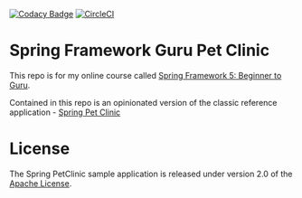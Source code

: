 [![Codacy Badge](https://api.codacy.com/project/badge/Grade/859fef46c6734efa9cf74d4a19d94986)](https://app.codacy.com/manual/buchgit/sfg-pet-clinic?utm_source=github.com&utm_medium=referral&utm_content=buchgit/sfg-pet-clinic&utm_campaign=Badge_Grade_Settings)
[![CircleCI](https://circleci.com/gh/springframeworkguru/sfg-pet-clinic.svg?style=svg)](https://circleci.com/gh/springframeworkguru/sfg-pet-clinic)

# Spring Framework Guru Pet Clinic

This repo is for my online course called [Spring Framework 5: Beginner to Guru](https://www.udemy.com/spring-framework-5-beginner-to-guru/?couponCode=GITHUB_SFGPETCLINIC).

Contained in this repo is an opinionated version of the classic reference application - [Spring Pet Clinic](https://github.com/spring-projects/spring-petclinic)



# License

The Spring PetClinic sample application is released under version 2.0 of the [Apache License](http://www.apache.org/licenses/LICENSE-2.0).
